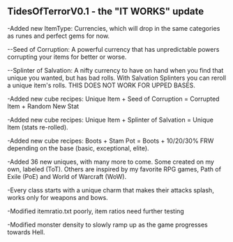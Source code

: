 TidesOfTerrorV0.1 - the "IT WORKS" update
------------------------------------------
-Added new ItemType: Currencies, which will drop in the same categories as runes and perfect gems for now.

--Seed of Corruption: A powerful currency that has unpredictable powers corrupting your items for better or worse.

--Splinter of Salvation: A nifty currency to have on hand when you find that unique you wanted, but has bad rolls. With Salvation Splinters you can reroll a unique item's rolls. THIS DOES NOT WORK FOR UPPED BASES.

-Added new cube recipes: Unique Item + Seed of Corruption = Corrupted Item + Random New Stat

-Added new cube recipes: Unique Item + Splinter of Salvation = Unique Item (stats re-rolled).

-Added new cube recipes: Boots + Stam Pot = Boots + 10/20/30% FRW depending on the base (basic, exceptional, elite).

-Added 36 new uniques, with many more to come. Some created on my own, labeled (ToT). Others are inspired by my favorite RPG games, Path of Exile (PoE) and World of Warcraft (WoW).

-Every class starts with a unique charm that makes their attacks splash, works only for weapons and bows.

-Modified itemratio.txt poorly, item ratios need further testing

-Modified monster density to slowly ramp up as the game progresses towards Hell.
